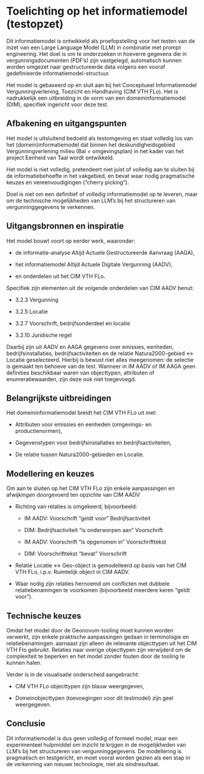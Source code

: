 # Toelichting op het informatiemodel (testopzet)

Dit informatiemodel is ontwikkeld als proefopstelling voor het testen van de
inzet van een Large Language Model (LLM) in combinatie met prompt engineering.
Het doel is om te onderzoeken in hoeverre gegevens die in vergunningsdocumenten
(PDF’s) zijn vastgelegd, automatisch kunnen worden omgezet naar gestructureerde
data volgens een vooraf gedefinieerde informatiemodel-structuur.

Het model is gebaseerd op en sluit aan bij het Conceptueel Informatiemodel
Vergunningverlening, Toezicht en Handhaving (CIM VTH FLo). Het is nadrukkelijk
een uitbreiding in de vorm van een domeininformatiemodel (DIM), specifiek
ingericht voor deze test.

## Afbakening en uitgangspunten

Het model is uitsluitend bedoeld als testomgeving en staat volledig los van het
(domein)informatiemodel dat binnen het deskundigheidsgebied Vergunningverlening
milieu (Bal + omgevingsplan) in het kader van het project Eenheid van Taal wordt
ontwikkeld.

Het model is niet volledig, pretendeert niet juist of volledig aan te sluiten
bij de informatiebehoefte in het vakgebied, en bevat waar nodig pragmatische
keuzes en vereenvoudigingen (“cherry picking”).

Doel is niet om een definitief of volledig informatiemodel op te leveren, maar
om de technische mogelijkheden van LLM’s bij het structureren van
vergunninggegevens te verkennen.

## Uitgangsbronnen en inspiratie

Het model bouwt voort op eerder werk, waaronder:

-   de informatie-analyse Altijd Actuele Gestructureerde Aanvraag (AAGA),

-   het informatiemodel Altijd Actuele Digitale Vergunning (AADV),

-   en onderdelen uit het CIM VTH FLo.

Specifiek zijn elementen uit de volgende onderdelen van CIM AADV benut:

-   3.2.3 Vergunning

-   3.2.5 Locatie

-   3.2.7 Voorschrift, bedrijfsonderdeel en locatie

-   3.2.10 Juridische regel

Daarbij zijn uit AADV en AAGA gegevens over emissies, eenheden,
bedrijfsinstallaties, bedrijfsactiviteiten en de relatie Natura2000-gebied ↔
Locatie geselecteerd. Hierbij is bewust niet alles meegenomen: de selectie is
gemaakt ten behoeve van de test. Wanneer in IM AADV of IM AAGA geen definities
beschikbaar waren van objecttypen, attributen of enumeratiewaarden, zijn deze
ook niet toegevoegd.

## Belangrijkste uitbreidingen

Het domeininformatiemodel breidt het CIM VTH FLo uit met:

-   Attributen voor emissies en eenheden (omgevings- en productienormen),

-   Gegevenstypen voor bedrijfsinstallaties en bedrijfsactiviteiten,

-   De relatie tussen Natura2000-gebieden en Locatie.

## Modellering en keuzes

Om aan te sluiten op het CIM VTH FLo zijn enkele aanpassingen en afwijkingen
doorgevoerd ten opzichte van CIM AADV:

-   Richting van relaties is omgekeerd, bijvoorbeeld:

    -   IM AADV: Voorschrift “geldt voor” Bedrijfsactiviteit

    -   DIM: Bedrijfsactiviteit “is onderworpen aan” Voorschrift

    -   IM AADV: Voorschrift “is opgenomen in” Voorschrifttekst

    -   DIM: Voorschrifttekst “bevat” Voorschrift

-   Relatie Locatie ↔ Geo-object is gemodelleerd op basis van het CIM VTH FLo,
    i.p.v. Ruimtelijk object in CIM AADV.

-   Waar nodig zijn relaties hernoemd om conflicten met dubbele
    relatiebenamingen te voorkomen (bijvoorbeeld meerdere keren “geldt voor”).

## Technische keuzes

Omdat het model door de Geonovum-tooling moet kunnen worden verwerkt, zijn
enkele praktische aanpassingen gedaan in terminologie en relatiebenamingen.
aarnaast zijn alleen de relevante objecttypen uit het CIM VTH Flo gebruikt.
Relaties naar overige objecttypen zijn verwijderd om de complexiteit te beperken
en het model zonder fouten door de tooling te kunnen halen.

Verder is in de visualisatie onderscheid aangebracht:

-   CIM VTH FLo objecttypen zijn blauw weergegeven,

-   Domeinobjecttypen (toevoegingen voor dit testmodel) zijn geel weergegeven.

## Conclusie

Dit informatiemodel is dus geen volledig of formeel model, maar een
experimenteel hulpmiddel om inzicht te krijgen in de mogelijkheden van LLM’s bij
het structureren van vergunninggegevens. De modellering is pragmatisch en
testgericht, en moet vooral worden gezien als een stap in de verkenning van
nieuwe technologie, niet als eindresultaat.
